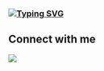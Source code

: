 ### [![Typing SVG](https://readme-typing-svg.herokuapp.com?font=Fira+Code&pause=1000&color=CCB9F7&multiline=true&repeat=false&random=false&width=435&lines=Hello+World!;It's+Dmitry+)](https://git.io/typing-svg)


## Connect with me  
<a href="https://t.me/Lilsus001" target="_blank">
<img src="https://img.shields.io/badge/Lilsuka001-black?style=for-the-badge&logo=Telegram&logoColor=white"/
</a> 

###
